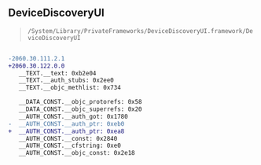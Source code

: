 ## DeviceDiscoveryUI

> `/System/Library/PrivateFrameworks/DeviceDiscoveryUI.framework/DeviceDiscoveryUI`

```diff

-2060.30.111.2.1
+2060.30.122.0.0
   __TEXT.__text: 0xb2e04
   __TEXT.__auth_stubs: 0x2ee0
   __TEXT.__objc_methlist: 0x734

   __DATA_CONST.__objc_protorefs: 0x58
   __DATA_CONST.__objc_superrefs: 0x20
   __AUTH_CONST.__auth_got: 0x1780
-  __AUTH_CONST.__auth_ptr: 0xeb0
+  __AUTH_CONST.__auth_ptr: 0xea8
   __AUTH_CONST.__const: 0x2840
   __AUTH_CONST.__cfstring: 0xe0
   __AUTH_CONST.__objc_const: 0x2e18

```
